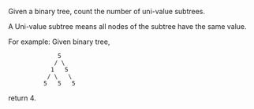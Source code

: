 Given a binary tree, count the number of uni-value subtrees.

A Uni-value subtree means all nodes of the subtree have the same value.

For example:
Given binary tree,
```
              5
             / \
            1   5
           / \   \
          5   5   5
```
return 4.